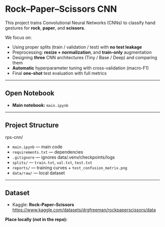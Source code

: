# Rock–Paper–Scissors CNN

This project trains Convolutional Neural Networks (CNNs) to classify hand gestures for **rock**, **paper**, and **scissors**.

We focus on:
- Using proper splits (train / validation / test) with **no test leakage**
- Preprocessing: **resize + normalization**, and **train-only** augmentation
- Designing **three** CNN architectures (Tiny / Base / Deep) and comparing them
- **Automatic** hyperparameter tuning with cross-validation (macro-F1)
- Final **one-shot** test evaluation with full metrics

---

## Open Notebook

- **Main notebook:** `main.ipynb`  


---

## Project Structure

rps-cnn/
- `main.ipynb` — main code
- `requirements.txt` — dependencies
- `.gitignore` — ignores data/.venv/checkpoints/logs
- `splits/` — `train.txt`, `val.txt`, `test.txt`
- `reports/` — training curves + `test_confusion_matrix.png`
- `data/raw/` — local dataset 


---

## Dataset

- Kaggle: **Rock–Paper–Scissors**  
  https://www.kaggle.com/datasets/drgfreeman/rockpaperscissors/data

**Place locally (not in the repo):**
